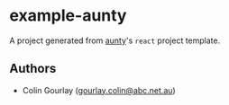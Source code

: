 # example-aunty

A project generated from [aunty](https://github.com/abcnews/aunty)'s `react` project template.

## Authors

- Colin Gourlay ([gourlay.colin@abc.net.au](mailto:gorulay.colin@abc.net.au))
